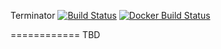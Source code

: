 Terminator [![Build Status](https://travis-ci.org/linkernetworks/terminator.svg?branch=master)](https://travis-ci.org/linkernetworks/terminator) [![Docker Build Status](https://img.shields.io/docker/build/hwchiu/fileserver.svg)](https://hub.docker.com/r/hwchiu/fileserver/)

============
TBD
